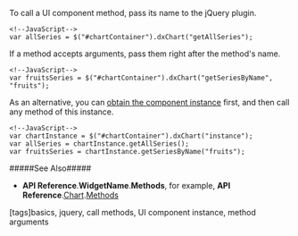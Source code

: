 To call a UI component method, pass its name to the jQuery plugin.

    <!--JavaScript-->
    var allSeries = $("#chartContainer").dxChart("getAllSeries");

If a method accepts arguments, pass them right after the method's name.

    <!--JavaScript-->
    var fruitsSeries = $("#chartContainer").dxChart("getSeriesByName", "fruits");

As an alternative, you can [obtain the component instance](/concepts/58%20jQuery%20Components/20%20Component%20Configuration%20Syntax/13%20Get%20a%20Widget%20Instance.md '/Documentation/Guide/jQuery_Components/Component_Configuration_Syntax/#Get_a_Widget_Instance') first, and then call any method of this instance.

    <!--JavaScript-->
    var chartInstance = $("#chartContainer").dxChart("instance");
    var allSeries = chartInstance.getAllSeries();
    var fruitsSeries = chartInstance.getSeriesByName("fruits");

#####See Also#####
- **API Reference**.**WidgetName**.**Methods**, for example, **API Reference**.[Chart](/api-reference/20%20Data%20Visualization%20Widgets/dxChart '/Documentation/ApiReference/Data_Visualization_Widgets/dxChart/').[Methods](/api-reference/20%20Data%20Visualization%20Widgets/dxChart/3%20Methods '/Documentation/ApiReference/Data_Visualization_Widgets/dxChart/Methods/')

[tags]basics, jquery, call methods, UI component instance, method arguments
